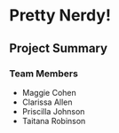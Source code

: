 # Pretty Nerdy!

## Project Summary

### Team Members

- Maggie Cohen
- Clarissa Allen
- Priscilla Johnson
- Taitana Robinson

